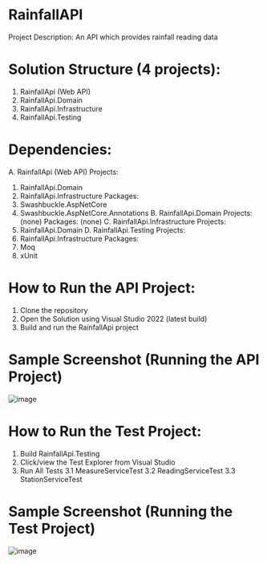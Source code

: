 # RainfallAPI
Project Description: An API which provides rainfall reading data

# Solution Structure (4 projects):
1. RainfallApi (Web API)
2. RainfallApi.Domain
3. RainfallApi.Infrastructure
4. RainfallApi.Testing

# Dependencies:
A. RainfallApi (Web API)
   Projects:
   1. RainfallApi.Domain
   2. RainfallApi.Infrastructure
   Packages:
   1. Swashbuckle.AspNetCore
   2. Swashbuckle.AspNetCore.Annotations
B. RainfallApi.Domain
   Projects: (none)
   Packages: (none)
C. RainfallApi.Infrastructure
   Projects:
   1. RainfallApi.Domain
D. RainfallApi.Testing
   Projects:
   1. RainfallApi.Infrastructure
   Packages:
   1. Moq
   2. xUnit
   
# How to Run the API Project:
1. Clone the repository
2. Open the Solution using Visual Studio 2022 (latest build)
3. Build and run the RainfallApi project

# Sample Screenshot (Running the API Project)

![image](https://github.com/atloyola/RainfallAPI/assets/20338754/e3a83a25-6450-481f-953b-c8070dfcb5b5)


# How to Run the Test Project:
1. Build RainfallApi.Testing
2. Click/view the Test Explorer from Visual Studio
3. Run All Tests
   3.1 MeasureServiceTest
   3.2 ReadingServiceTest
   3.3 StationServiceTest

# Sample Screenshot (Running the Test Project)

![image](https://github.com/atloyola/RainfallAPI/assets/20338754/e1b6024d-d0cb-4adb-8820-07de53f35b03)

